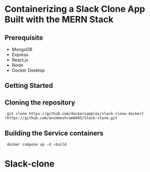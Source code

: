# Containerizing a Slack Clone App Built with the MERN Stack




## Prerequisite

- MongoDB
- Express
- React.js
- Node
- Docker Desktop


## Getting Started



## Cloning the repository


```
 git clone https://github.com/dockersamples/slack-clone-docker](https://github.com/anshmeshram0405/Slack-clone.git
```

## Building the Service containers

```
 docker compose up -d —build
```


# Slack-clone
